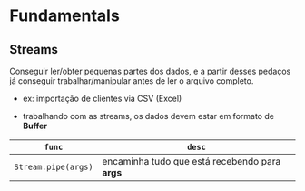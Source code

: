 # Fundamentals

## Streams

Conseguir ler/obter pequenas partes dos dados, e a partir desses pedaços já conseguir trabalhar/manipular antes de ler o arquivo completo.

- ex: importação de clientes via CSV (Excel)

- trabalhando com as streams, os dados devem estar em formato de **Buffer**

| `func`              | `desc`                                          |
| ------------------- | ----------------------------------------------- |
| `Stream.pipe(args)` | encaminha tudo que está recebendo para **args** |

